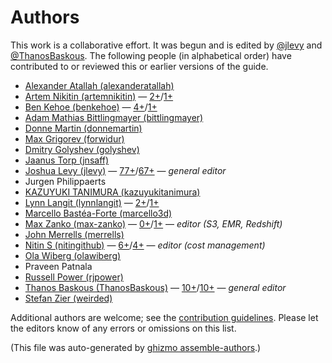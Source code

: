 # Authors

This work is a collaborative effort.
It was begun and is edited by [@jlevy](https://github.com/jlevy) and [@ThanosBaskous](https://github.com/ThanosBaskous).
The following people (in alphabetical order) have contributed to or reviewed this or earlier versions of the guide.


* [Alexander Atallah (alexanderatallah)](https://github.com/alexanderatallah)
* [Artem Nikitin (artemnikitin)](https://github.com/artemnikitin) — [2+](https://github.com/open-guides/og-aws/commits?author=artemnikitin)/[1+](https://github.com/open-guides/og-aws/issues?q=author%3Aartemnikitin)
* [Ben Kehoe (benkehoe)](https://github.com/benkehoe) — [4+](https://github.com/open-guides/og-aws/commits?author=benkehoe)/[1+](https://github.com/open-guides/og-aws/issues?q=author%3Abenkehoe)
* [Adam Mathias Bittlingmayer (bittlingmayer)](https://github.com/bittlingmayer)
* [Donne Martin (donnemartin)](https://github.com/donnemartin)
* [Max Grigorev (forwidur)](https://github.com/forwidur)
* [Dmitry Golyshev (golyshev)](https://github.com/golyshev)
* [Jaanus Torp (jnsaff)](https://github.com/jnsaff)
* [Joshua Levy (jlevy)](https://github.com/jlevy) — [77+](https://github.com/open-guides/og-aws/commits?author=jlevy)/[67+](https://github.com/open-guides/og-aws/issues?q=author%3Ajlevy) — _general editor_
* Jurgen Philippaerts
* [KAZUYUKI TANIMURA (kazuyukitanimura)](https://github.com/kazuyukitanimura)
* [Lynn Langit (lynnlangit)](https://github.com/lynnlangit) — [2+](https://github.com/open-guides/og-aws/commits?author=lynnlangit)/[1+](https://github.com/open-guides/og-aws/issues?q=author%3Alynnlangit)
* [Marcello Bastéa-Forte (marcello3d)](https://github.com/marcello3d)
* [Max Zanko (max-zanko)](https://github.com/max-zanko) — [0+](https://github.com/open-guides/og-aws/commits?author=max-zanko)/[1+](https://github.com/open-guides/og-aws/issues?q=author%3Amax-zanko) — _editor (S3, EMR, Redshift)_
* [John Merrells (merrells)](https://github.com/merrells)
* [Nitin S (nitingithub)](https://github.com/nitingithub) — [6+](https://github.com/open-guides/og-aws/commits?author=nitingithub)/[4+](https://github.com/open-guides/og-aws/issues?q=author%3Anitingithub) — _editor (cost management)_
* [Ola Wiberg (olawiberg)](https://github.com/olawiberg)
* Praveen Patnala
* [Russell Power (rjpower)](https://github.com/rjpower)
* [Thanos Baskous (ThanosBaskous)](https://github.com/ThanosBaskous) — [10+](https://github.com/open-guides/og-aws/commits?author=ThanosBaskous)/[10+](https://github.com/open-guides/og-aws/issues?q=author%3AThanosBaskous) — _general editor_
* [Stefan Zier (weirded)](https://github.com/weirded)

Additional authors are welcome; see the [contribution guidelines](CONTRIBUTING.md).
Please let the editors know of any errors or omissions on this list.



(This file was auto-generated by [ghizmo assemble-authors](https://github.com/jlevy/ghizmo).)
